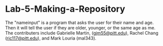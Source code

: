 # Lab-5-Making-a-Repository
The "nameinput" is a program that asks the user for their name and age. Then it will tell the user if they are older, younger, or the same age as me. The contributers include Gabrielle Martin, (gjm55@pitt.edu), Rachel Chang (rjc117@pitt.edu), and Mark Louria (mal343).
